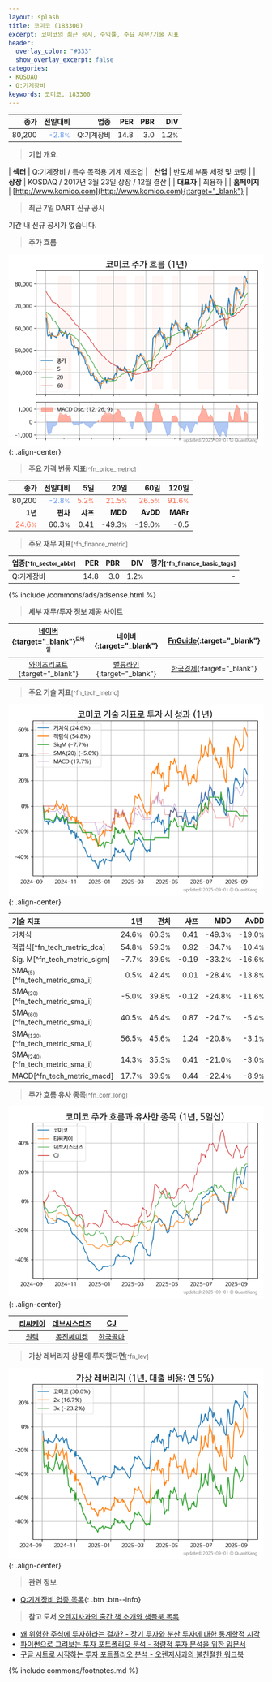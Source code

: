 ```yaml
---
layout: splash
title: 코미코 (183300)
excerpt: 코미코의 최근 공시, 수익률, 주요 재무/기술 지표
header:
  overlay_color: "#333"
  show_overlay_excerpt: false
categories:
- KOSDAQ
- Q:기계장비
keywords: 코미코, 183300
---
```


| **종가** | **전일대비** | **업종** | **PER** | **PBR** | **DIV** |
| -------: | -----------: | -------: | ------: | ------: | ------: |
| 80,200 | <span style="color: cornflowerblue">-2.8<small>%</small></span> | Q:기계장비 | 14.8 | 3.0 | 1.2<small>%</small> |

<!-- more -->


> **기업 개요**<a id="company"></a>

| <span style="white-space:nowrap;">**섹터**</span> | Q:기계장비 / 특수 목적용 기계 제조업 |
| <span style="white-space:nowrap;">**산업**</span> | 반도체 부품 세정 및 코팅 |
| <span style="white-space:nowrap;">**상장**</span> | KOSDAQ / 2017년 3월 23일 상장 / 12월 결산 |
| <span style="white-space:nowrap;">**대표자**</span> | 최용하 |
| <span style="white-space:nowrap;">**홈페이지**</span> | [http://www.komico.com](http://www.komico.com){:target="_blank"} |


> **최근 7일 DART 신규 공시**<a id="dart"></a>

기간 내 신규 공시가 없습니다.


> **주가 흐름**<a id="price"></a>

![183300](/stock/images/183300.png){: .align-center}


> **주요 가격 변동 지표**<small>[^fn_price_metric]</small>

| **종가** | **전일대비** | **5일** | **20일** | **60일** | **120일** |
| -------: | -----------: | ------: | -------: | -------: | --------: |
| 80,200 | <span style="color: cornflowerblue">-2.8<small>%</small></span> | <span style="color: tomato">5.2<small>%</small></span> | <span style="color: tomato">21.5<small>%</small></span> | <span style="color: tomato">26.5<small>%</small></span> | <span style="color: tomato">91.6<small>%</small></span> |
| **1년** | **편차** | **샤프** | **MDD** | **AvDD** | **MARr** |
| <span style="color: tomato">24.6<small>%</small></span> | 60.3<small>%</small> | 0.41 | -49.3<small>%</small> | -19.0<small>%</small> | -0.5 |


> **주요 재무 지표**<small>[^fn_finance_metric]</small>

| **업종**<small>[^fn_sector_abbr]</small> | **PER** | **PBR** | **DIV** | **평가**<small>[^fn_finance_basic_tags]</small> |
| :--------------------------------------- | ------: | ------: | ------: | ----------------------------------------------: |
| Q:기계장비 | 14.8 | 3.0 | 1.2<small>%</small> | - |



{% include /commons/ads/adsense.html %}

> **세부 재무/투자 정보 제공 사이트**

| [네이버](https://m.stock.naver.com/domestic/stock/183300/finance/summary){:target="_blank"}<sup><small>모바일</small></sup> | [네이버](https://finance.naver.com/item/coinfo.naver?code=183300){:target="_blank"} | [FnGuide](https://comp.fnguide.com/SVO2/ASP/SVD_Invest.asp?gicode=A183300&MenuYn=Y){:target="_blank"} |
| :---: | :---: | :---: |
| [와이즈리포트](https://comp.wisereport.co.kr/company/c1040001.aspx?cmp_cd=183300){:target="_blank"} | [밸류라인](https://www.valueline.co.kr/finance/summary/183300){:target="_blank"} | [한국경제](https://markets.hankyung.com/stock/183300/financial-summary){:target="_blank"} |


> **주요 기술 지표**<small>[^fn_tech_metric]</small>


![183300](/stock/images/183300_tech.png){: .align-center}

| **기술 지표** | **1년** | **편차** | **샤프** | **MDD** | **AvDD** |
| :------------ | ------: | -----------: | -------: | ------: | -------: |
| 거치식 | 24.6<small>%</small> | 60.3<small>%</small> | 0.41 | -49.3<small>%</small> | -19.0<small>%</small> |
| 적립식[^fn_tech_metric_dca] | 54.8<small>%</small> | 59.3<small>%</small> | 0.92 | -34.7<small>%</small> | -10.4<small>%</small> |
| Sig. M[^fn_tech_metric_sigm] | -7.7<small>%</small> | 39.9<small>%</small> | -0.19 | -33.2<small>%</small> | -16.6<small>%</small> |
| SMA<small><sub>(5)</sub></small>[^fn_tech_metric_sma_i] | 0.5<small>%</small> | 42.4<small>%</small> | 0.01 | -28.4<small>%</small> | -13.8<small>%</small> |
| SMA<small><sub>(20)</sub></small>[^fn_tech_metric_sma_i] | -5.0<small>%</small> | 39.8<small>%</small> | -0.12 | -24.8<small>%</small> | -11.6<small>%</small> |
| SMA<small><sub>(60)</sub></small>[^fn_tech_metric_sma_i] | 40.5<small>%</small> | 46.4<small>%</small> | 0.87 | -24.7<small>%</small> | -5.4<small>%</small> |
| SMA<small><sub>(120)</sub></small>[^fn_tech_metric_sma_i] | 56.5<small>%</small> | 45.6<small>%</small> | 1.24 | -20.8<small>%</small> | -3.1<small>%</small> |
| SMA<small><sub>(240)</sub></small>[^fn_tech_metric_sma_i] | 14.3<small>%</small> | 35.3<small>%</small> | 0.41 | -21.0<small>%</small> | -3.0<small>%</small> |
| MACD[^fn_tech_metric_macd] | 17.7<small>%</small> | 39.9<small>%</small> | 0.44 | -22.4<small>%</small> | -8.9<small>%</small> |


> **주가 흐름 유사 종목**<a id="corr"></a><small>[^fn_corr_long]</small>

![183300](/stock/images/183300_corr.png){: .align-center}

|       | [티씨케이](/064760/) | [데브시스터즈](/194480/) | [CJ](/001040/) |
| :---: | :------------------------------------: | :------------------------------------: | :------------------------------------: |
|       | [원텍](/336570/) | [동진쎄미켐](/005290/) | [한국콜마](/161890/) |


> **가상 레버리지 상품에 투자했다면**<a id="2x"></a><small>[^fn_lev]</small>

![183300](/stock/images/183300_2x.png){: .align-center}


> **관련 정보**

- [Q:기계장비 업종 목록](/stats/sector/kosdaq_업종_기계장비_종목/){: .btn .btn--info}

> **참고 도서** [오렌지사과의 출간 책 소개와 샘플북 목록](https://kongdori.tistory.com/691)

- [왜 위험한 주식에 투자하라는 걸까? - 장기 투자와 분산 투자에 대한 통계학적 시각](https://kongdori.tistory.com/421)
- [파이썬으로 그려보는 투자 포트폴리오 분석  - 정량적 투자 분석을 위한 입문서](https://kongdori.tistory.com/643)
- [구글 시트로 시작하는 투자 포트폴리오 분석 - 오렌지사과의 불친절한 워크북](https://kongdori.tistory.com/449)


{% include commons/footnotes.md %}